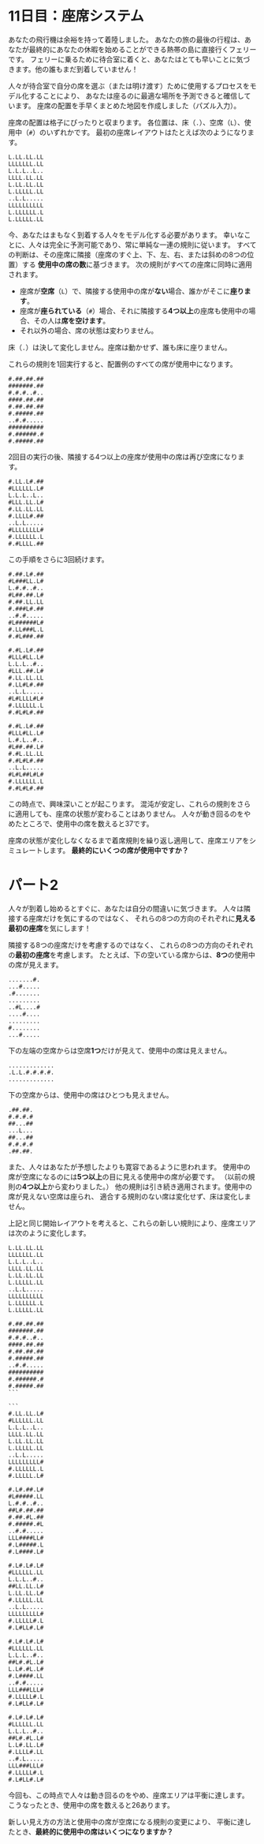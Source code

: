 # 11日目：座席システム #

あなたの飛行機は余裕を持って着陸しました。
あなたの旅の最後の行程は、あなたが最終的にあなたの休暇を始めることができる熱帯の島に直接行くフェリーです。
フェリーに乗るために待合室に着くと、あなたはとても早いことに気づきます。他の誰もまだ到着していません！

人々が待合室で自分の席を選ぶ（または明け渡す）ために使用するプロセスをモデル化することにより、
あなたは座るのに最適な場所を予測できると確信しています。
座席の配置を手早くまとめた地図を作成しました（パズル入力）。

座席の配置は格子にぴったりと収まります。
各位置は、床（`.`）、空席（`L`）、使用中（`#`）のいずれかです。
最初の座席レイアウトはたとえば次のようになります。

~~~
L.LL.LL.LL
LLLLLLL.LL
L.L.L..L..
LLLL.LL.LL
L.LL.LL.LL
L.LLLLL.LL
..L.L.....
LLLLLLLLLL
L.LLLLLL.L
L.LLLLL.LL
~~~

今、あなたはまもなく到着する人々をモデル化する必要があります。
幸いなことに、人々は完全に予測可能であり、常に単純な一連の規則に従います。
すべての判断は、その座席に隣接（座席のすぐ上、下、左、右、または斜めの8つの位置）する
**使用中の席の数**に基づきます。
次の規則がすべての座席に同時に適用されます。

- 座席が**空席**（`L`）で、隣接する使用中の席が**ない**場合、誰かがそこに**座ります**。
- 座席が**座られている**（`#`）場合、それに隣接する**4つ以上**の座席も使用中の場合、その人は**席を空けます**。
- それ以外の場合、席の状態は変わりません。

床（`.`）は決して変化しません。座席は動かせず、誰も床に座りません。

これらの規則を1回実行すると、配置例のすべての席が使用中になります。

~~~
#.##.##.##
#######.##
#.#.#..#..
####.##.##
#.##.##.##
#.#####.##
..#.#.....
##########
#.######.#
#.#####.##
~~~

2回目の実行の後、隣接する4つ以上の座席が使用中の席は再び空席になります。

~~~
#.LL.L#.##
#LLLLLL.L#
L.L.L..L..
#LLL.LL.L#
#.LL.LL.LL
#.LLLL#.##
..L.L.....
#LLLLLLLL#
#.LLLLLL.L
#.#LLLL.##
~~~

この手順をさらに3回続けます。

~~~
#.##.L#.##
#L###LL.L#
L.#.#..#..
#L##.##.L#
#.##.LL.LL
#.###L#.##
..#.#.....
#L######L#
#.LL###L.L
#.#L###.##
~~~

~~~
#.#L.L#.##
#LLL#LL.L#
L.L.L..#..
#LLL.##.L#
#.LL.LL.LL
#.LL#L#.##
..L.L.....
#L#LLLL#L#
#.LLLLLL.L
#.#L#L#.##
~~~

~~~
#.#L.L#.##
#LLL#LL.L#
L.#.L..#..
#L##.##.L#
#.#L.LL.LL
#.#L#L#.##
..L.L.....
#L#L##L#L#
#.LLLLLL.L
#.#L#L#.##
~~~

この時点で、興味深いことが起こります。
混沌が安定し、これらの規則をさらに適用しても、座席の状態が変わることはありません。
人々が動き回るのをやめたところで、使用中の席を数えると37です。

座席の状態が変化しなくなるまで着席規則を繰り返し適用して、座席エリアをシミュレートします。
**最終的にいくつの席が使用中ですか？**

# パート2 #

人々が到着し始めるとすぐに、あなたは自分の間違いに気づきます。
人々は隣接する座席だけを気にするのではなく、
それらの8つの方向のそれぞれに**見える最初の座席**を気にします！

隣接する8つの座席だけを考慮するのではなく、
これらの8つの方向のそれぞれの**最初の座席**を考慮します。
たとえば、下の空いている席からは、**8つ**の使用中の席が見えます。

~~~
.......#.
...#.....
.#.......
.........
..#L....#
....#....
.........
#........
...#.....
~~~

下の左端の空席からは空席**1つ**だけが見えて、使用中の席は見えません。

~~~
.............
.L.L.#.#.#.#.
.............
~~~

下の空席からは、使用中の席はひとつも見えません。

~~~
.##.##.
#.#.#.#
##...##
...L...
##...##
#.#.#.#
.##.##.
~~~

また、人々はあなたが予想したよりも寛容であるように思われます。
使用中の席が空席になるのには**5つ以上**の目に見える使用中の席が必要です。
（以前の規則の**4つ以上**から変わりました。）
他の規則は引き続き適用されます。使用中の席が見えない空席は座られ、
適合する規則のない席は変化せず、床は変化しません。

上記と同じ開始レイアウトを考えると、これらの新しい規則により、座席エリアは次のように変化します。

~~~
L.LL.LL.LL
LLLLLLL.LL
L.L.L..L..
LLLL.LL.LL
L.LL.LL.LL
L.LLLLL.LL
..L.L.....
LLLLLLLLLL
L.LLLLLL.L
L.LLLLL.LL
~~~

~~~
#.##.##.##
#######.##
#.#.#..#..
####.##.##
#.##.##.##
#.#####.##
..#.#.....
##########
#.######.#
#.#####.##
```

```
#.LL.LL.L#
#LLLLLL.LL
L.L.L..L..
LLLL.LL.LL
L.LL.LL.LL
L.LLLLL.LL
..L.L.....
LLLLLLLLL#
#.LLLLLL.L
#.LLLLL.L#
~~~

~~~
#.L#.##.L#
#L#####.LL
L.#.#..#..
##L#.##.##
#.##.#L.##
#.#####.#L
..#.#.....
LLL####LL#
#.L#####.L
#.L####.L#
~~~

~~~
#.L#.L#.L#
#LLLLLL.LL
L.L.L..#..
##LL.LL.L#
L.LL.LL.L#
#.LLLLL.LL
..L.L.....
LLLLLLLLL#
#.LLLLL#.L
#.L#LL#.L#
~~~

~~~
#.L#.L#.L#
#LLLLLL.LL
L.L.L..#..
##L#.#L.L#
L.L#.#L.L#
#.L####.LL
..#.#.....
LLL###LLL#
#.LLLLL#.L
#.L#LL#.L#
~~~

~~~
#.L#.L#.L#
#LLLLLL.LL
L.L.L..#..
##L#.#L.L#
L.L#.LL.L#
#.LLLL#.LL
..#.L.....
LLL###LLL#
#.LLLLL#.L
#.L#LL#.L#
~~~

今回も、この時点で人々は動き回るのをやめ、座席エリアは平衡に達します。
こうなったとき、使用中の席を数えると26あります。

新しい見え方の方法と使用中の席が空席になる規則の変更により、
平衡に達したとき、**最終的に使用中の席はいくつになりますか？**
